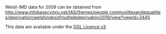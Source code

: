 Welsh IMD data for 2009 can be obtained from http://www.infobasecymru.net/IAS/themes/people,communitiesandequalities/deprivation/welshindexofmultipledeprivation2019/view?viewId=2445

This data are available under the [OGL Licence v3](https://www.nationalarchives.gov.uk/doc/open-government-licence/version/3/).
